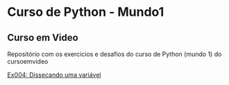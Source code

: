 # Curso de Python - Mundo1
## Curso em Video 

Repositório com os exercícios e desafios do curso de Python (mundo 1) do cursoemvideo

[Ex004: Dissecando uma variável](https://github.com/carloscurty/CursoemVideo-Python-Mundo1/blob/3f1c810214ad8b5a3b8413363e82ca54637ea13f/ex004.py)

